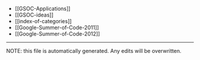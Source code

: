 * [[GSOC-Applications]]
* [[GSOC-ideas]]
* [[index-of-categories]]
* [[Google-Summer-of-Code-2011]]
* [[Google-Summer-of-Code-2012]]


*****
NOTE: this file is automatically generated. Any edits will be overwritten.
